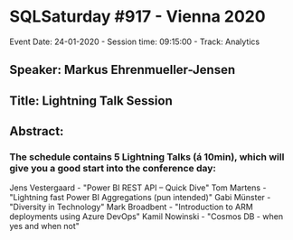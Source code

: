 # SQLSaturday #917 - Vienna 2020
Event Date: 24-01-2020 - Session time: 09:15:00 - Track: Analytics
## Speaker: Markus Ehrenmueller-Jensen
## Title: Lightning Talk Session
## Abstract:
### The schedule contains 5 Lightning Talks (á 10min), which will give you a good start into the conference day:

Jens Vestergaard - "Power BI REST API – Quick Dive"
Tom Martens - "Lightning fast Power BI Aggregations (pun intended)"
Gabi Münster - "Diversity in Technology"
Mark Broadbent - "Introduction to ARM deployments using Azure DevOps"
Kamil Nowinski - "Cosmos DB - when yes and when not"
